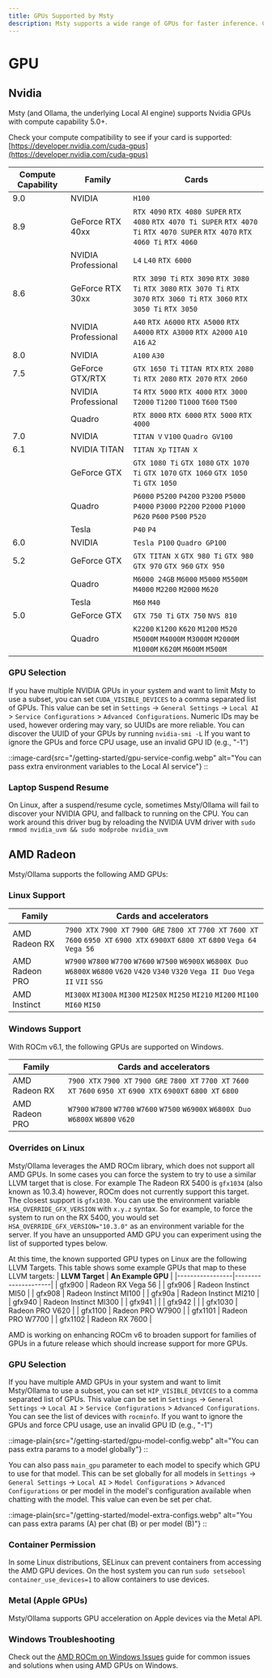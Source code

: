 ```yaml
---
title: GPUs Supported by Msty
description: Msty supports a wide range of GPUs for faster inference. Check if your GPU is supported by Msty.
---
```


# GPU

## Nvidia

Msty (and Ollama, the underlying Local AI engine) supports Nvidia GPUs with compute capability 5.0+.

Check your compute compatibility to see if your card is supported:
[https://developer.nvidia.com/cuda-gpus](https://developer.nvidia.com/cuda-gpus)

| Compute Capability | Family              | Cards                                                                                                                         |
|--------------------|---------------------|-------------------------------------------------------------------------------------------------------------------------------|
| 9.0                | NVIDIA              | `H100`                                                                                                                        |
| 8.9                | GeForce RTX 40xx    | `RTX 4090` `RTX 4080 SUPER` `RTX 4080` `RTX 4070 Ti SUPER` `RTX 4070 Ti` `RTX 4070 SUPER` `RTX 4070` `RTX 4060 Ti` `RTX 4060` |
|                    | NVIDIA Professional | `L4` `L40` `RTX 6000`                                                                                                         |
| 8.6                | GeForce RTX 30xx    | `RTX 3090 Ti` `RTX 3090` `RTX 3080 Ti` `RTX 3080` `RTX 3070 Ti` `RTX 3070` `RTX 3060 Ti` `RTX 3060` `RTX 3050 Ti` `RTX 3050`  |
|                    | NVIDIA Professional | `A40` `RTX A6000` `RTX A5000` `RTX A4000` `RTX A3000` `RTX A2000` `A10` `A16` `A2`                                            |
| 8.0                | NVIDIA              | `A100` `A30`                                                                                                                  |
| 7.5                | GeForce GTX/RTX     | `GTX 1650 Ti` `TITAN RTX` `RTX 2080 Ti` `RTX 2080` `RTX 2070` `RTX 2060`                                                      |
|                    | NVIDIA Professional | `T4` `RTX 5000` `RTX 4000` `RTX 3000` `T2000` `T1200` `T1000` `T600` `T500`                                                   |
|                    | Quadro              | `RTX 8000` `RTX 6000` `RTX 5000` `RTX 4000`                                                                                   |
| 7.0                | NVIDIA              | `TITAN V` `V100` `Quadro GV100`                                                                                               |
| 6.1                | NVIDIA TITAN        | `TITAN Xp` `TITAN X`                                                                                                          |
|                    | GeForce GTX         | `GTX 1080 Ti` `GTX 1080` `GTX 1070 Ti` `GTX 1070` `GTX 1060` `GTX 1050 Ti` `GTX 1050`                                         |
|                    | Quadro              | `P6000` `P5200` `P4200` `P3200` `P5000` `P4000` `P3000` `P2200` `P2000` `P1000` `P620` `P600` `P500` `P520`                   |
|                    | Tesla               | `P40` `P4`                                                                                                                    |
| 6.0                | NVIDIA              | `Tesla P100` `Quadro GP100`                                                                                                   |
| 5.2                | GeForce GTX         | `GTX TITAN X` `GTX 980 Ti` `GTX 980` `GTX 970` `GTX 960` `GTX 950`                                                            |
|                    | Quadro              | `M6000 24GB` `M6000` `M5000` `M5500M` `M4000` `M2200` `M2000` `M620`                                                          |
|                    | Tesla               | `M60` `M40`                                                                                                                   |
| 5.0                | GeForce GTX         | `GTX 750 Ti` `GTX 750` `NVS 810`                                                                                              |
|                    | Quadro              | `K2200` `K1200` `K620` `M1200` `M520` `M5000M` `M4000M` `M3000M` `M2000M` `M1000M` `K620M` `M600M` `M500M`                    |

### GPU Selection

If you have multiple NVIDIA GPUs in your system and want to limit Msty to use a subset, you can set
`CUDA_VISIBLE_DEVICES` to a comma separated list of GPUs. This value can be set in `Settings` -> `General Settings` ->
`Local AI` > `Service Configurations` > `Advanced Configurations`. Numeric IDs may be used, however ordering may vary,
so UUIDs are more reliable. You can discover the UUID of your GPUs by running `nvidia-smi -L` If you want to ignore the
GPUs and force CPU usage, use an invalid GPU ID (e.g., "-1")

::image-card{src="/getting-started/gpu-service-config.webp" alt="You can pass extra environment variables to the Local AI service"}
::

### Laptop Suspend Resume

On Linux, after a suspend/resume cycle, sometimes Msty/Ollama will fail to discover
your NVIDIA GPU, and fallback to running on the CPU. You can work around this
driver bug by reloading the NVIDIA UVM driver with `sudo rmmod nvidia_uvm &&
sudo modprobe nvidia_uvm`

## AMD Radeon

Msty/Ollama supports the following AMD GPUs:

### Linux Support

| Family         | Cards and accelerators                                                                                                                         |
|----------------|------------------------------------------------------------------------------------------------------------------------------------------------|
| AMD Radeon RX  | `7900 XTX` `7900 XT` `7900 GRE` `7800 XT` `7700 XT` `7600 XT` `7600` `6950 XT` `6900 XTX` `6900XT` `6800 XT` `6800` `Vega 64` `Vega 56`        |
| AMD Radeon PRO | `W7900` `W7800` `W7700` `W7600` `W7500` `W6900X` `W6800X Duo` `W6800X` `W6800` `V620` `V420` `V340` `V320` `Vega II Duo` `Vega II` `VII` `SSG` |
| AMD Instinct   | `MI300X` `MI300A` `MI300` `MI250X` `MI250` `MI210` `MI200` `MI100` `MI60` `MI50`                                                               |

### Windows Support

With ROCm v6.1, the following GPUs are supported on Windows.

| Family         | Cards and accelerators                                                                                              |
|----------------|---------------------------------------------------------------------------------------------------------------------|
| AMD Radeon RX  | `7900 XTX` `7900 XT` `7900 GRE` `7800 XT` `7700 XT` `7600 XT` `7600` `6950 XT` `6900 XTX` `6900XT` `6800 XT` `6800` |
| AMD Radeon PRO | `W7900` `W7800` `W7700` `W7600` `W7500` `W6900X` `W6800X Duo` `W6800X` `W6800` `V620`                               |

### Overrides on Linux

Msty/Ollama leverages the AMD ROCm library, which does not support all AMD GPUs. In
some cases you can force the system to try to use a similar LLVM target that is
close. For example The Radeon RX 5400 is `gfx1034` (also known as 10.3.4)
however, ROCm does not currently support this target. The closest support is
`gfx1030`. You can use the environment variable `HSA_OVERRIDE_GFX_VERSION` with
`x.y.z` syntax. So for example, to force the system to run on the RX 5400, you
would set `HSA_OVERRIDE_GFX_VERSION="10.3.0"` as an environment variable for the
server. If you have an unsupported AMD GPU you can experiment using the list of
supported types below.

At this time, the known supported GPU types on Linux are the following LLVM Targets.
This table shows some example GPUs that map to these LLVM targets:
| **LLVM Target** | **An Example GPU** |
|-----------------|---------------------|
| gfx900 | Radeon RX Vega 56 |
| gfx906 | Radeon Instinct MI50 |
| gfx908 | Radeon Instinct MI100 |
| gfx90a | Radeon Instinct MI210 |
| gfx940 | Radeon Instinct MI300 |
| gfx941 | |
| gfx942 | |
| gfx1030 | Radeon PRO V620 |
| gfx1100 | Radeon PRO W7900 |
| gfx1101 | Radeon PRO W7700 |
| gfx1102 | Radeon RX 7600 |

AMD is working on enhancing ROCm v6 to broaden support for families of GPUs in a
future release which should increase support for more GPUs.

### GPU Selection

If you have multiple AMD GPUs in your system and want to limit Msty/Ollama to use a subset, you can set
`HIP_VISIBLE_DEVICES` to a comma separated list of GPUs. This value can be set in `Settings` ->
`General Settings` -> `Local AI` > `Service Configurations` > `Advanced Configurations`.
You can see the list of devices with `rocminfo`. If you want to ignore the GPUs
and force CPU usage, use an invalid GPU ID (e.g., "-1")

::image-plain{src="/getting-started/gpu-model-config.webp" alt="You can pass extra params to a model globally"}
::

You can also pass `main_gpu` parameter to each model to specify which GPU to use for that model. This can be set
globally for all models in `Settings` -> `General Settings` -> `Local AI` > `Model Configurations` >
`Advanced Configurations` or per model in the model's configuration available when chatting with the model. This value
can even be set per chat.

::image-plain{src="/getting-started/model-extra-configs.webp" alt="You can pass extra params (A) per chat (B) or per model (B)"}
::

### Container Permission

In some Linux distributions, SELinux can prevent containers from
accessing the AMD GPU devices. On the host system you can run
`sudo setsebool container_use_devices=1` to allow containers to use devices.

### Metal (Apple GPUs)

Msty/Ollama supports GPU acceleration on Apple devices via the Metal API.

### Windows Troubleshooting

Check out the [AMD ROCm on Windows Issues](/troubleshooting/amd-rocm-windows-issues) guide for common issues and solutions when using AMD GPUs on Windows.
